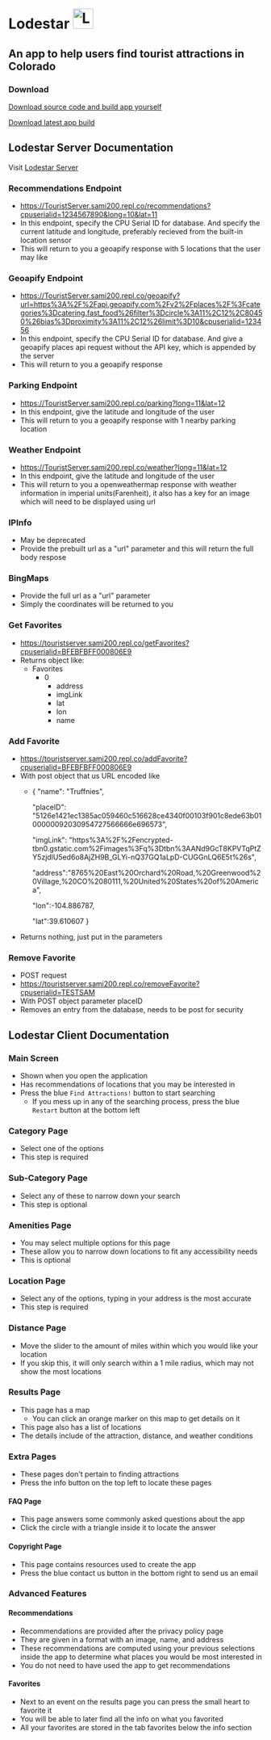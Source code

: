 # Lodestar <img src="https://user-images.githubusercontent.com/72280649/151738750-266236f3-d125-4c55-a18b-3a5e23e5a29f.png" alt="Logo" width="40"/>

## An app to help users find tourist attractions in Colorado

### Download

[Download source code and build app yourself](https://github.com/Aeschyl/FBLA-Attractions-App/archive/refs/heads/master.zip)

[Download latest app build](https://github.com/Aeschyl/Lodestar/releases/download/v0.0.3/Lodestar.zip)

## Lodestar Server Documentation

Visit [Lodestar Server](https://replit.com/@Sami200/TouristServer)

### Recommendations Endpoint
- https://TouristServer.sami200.repl.co/recommendations?cpuserialid=1234567890&long=10&lat=11
- In this endpoint, specify the CPU Serial ID for database. And specify the current latitude and longitude, preferably recieved from the built-in location sensor
- This will return to you a geoapify response with 5 locations that the user may like
### Geoapify Endpoint
- https://TouristServer.sami200.repl.co/geoapify?url=https%3A%2F%2Fapi.geoapify.com%2Fv2%2Fplaces%2F%3Fcategories%3Dcatering.fast_food%26filter%3Dcircle%3A11%2C12%2C80450%26bias%3Dproximity%3A11%2C12%26limit%3D10&cpuserialid=123456
- In this endpoint, specify the CPU Serial ID for database. And give a geoapify places api request without the API key, which is appended by the server
- This will return to you a geoapify response
### Parking Endpoint
- https://TouristServer.sami200.repl.co/parking?long=11&lat=12
- In this endpoint, give the latitude and longitude of the user
- This will return to you a geoapify response with 1 nearby parking location
### Weather Endpoint
- https://TouristServer.sami200.repl.co/weather?long=11&lat=12
- In this endpoint, give the latitude and longitude of the user
- This will return to you a openweathermap response with weather information in imperial units(Farenheit), it also has a key for an image which will need to be displayed using url
### IPInfo
- May be deprecated
- Provide the prebuilt url as a "url" parameter and this will return the full body respose
### BingMaps
- Provide the full url as a "url" parameter
- Simply the coordinates will be returned to you
### Get Favorites
- https://touristserver.sami200.repl.co/getFavorites?cpuserialid=BFEBFBFF000806E9
- Returns object like:
  - Favorites
    - 0
      - address
      - imgLink
      - lat
      - lon
      - name
### Add Favorite
- https://touristserver.sami200.repl.co/addFavorite?cpuserialid=BFEBFBFF000806E9
- With post object that us URL encoded like
  - {
    "name": "Truffnies",
    
    "placeID": "5126e1421ec1385ac059460c516628ce4340f00103f901c8ede63b0100000092030954727566666e696573",
    
    "imgLink": "https%3A%2F%2Fencrypted-tbn0.gstatic.com%2Fimages%3Fq%3Dtbn%3AANd9GcT8KPVTqPtZY5zjdlU5ed6o8AjZH9B_GLYi-nQ37GQ1aLpD-CUGGnLQ6E5t%26s",
    
    "address":"8765%20East%20Orchard%20Road,%20Greenwood%20Village,%20CO%2080111,%20United%20States%20of%20America",
    
    "lon":-104.886787,
    
    "lat":39.610607
}
- Returns nothing, just put in the parameters
### Remove Favorite
- POST request
- https://touristserver.sami200.repl.co/removeFavorite?cpuserialid=TESTSAM
- With POST object parameter placeID
- Removes an entry from the database, needs to be post for security
## Lodestar Client Documentation
### Main Screen
- Shown when you open the application
- Has recommendations of locations that you may be interested in
- Press the blue `Find Attractions!` button to start searching
  - If you mess up in any of the searching process, press the blue `Restart` button at the bottom left
### Category Page
- Select one of the options
- This step is required
### Sub-Category Page
- Select any of these to narrow down your search
- This step is optional
### Amenities Page
- You may select multiple options for this page
- These allow you to narrow down locations to fit any accessibility needs
- This is optional
### Location Page
- Select any of the options, typing in your address is the most accurate
- This step is required
### Distance Page
- Move the slider to the amount of miles within which you would like your location
- If you skip this, it will only search within a 1 mile radius, which may not show the most locations
### Results Page
- This page has a map
  - You can click an orange marker on this map to get details on it
- This page also has a list of locations
- The details include of the attraction, distance, and weather conditions
### Extra Pages
- These pages don't pertain to finding attractions
- Press the info button on the top left to locate these pages
#### FAQ Page
- This page answers some commonly asked questions about the app
- Click the circle with a triangle inside it to locate the answer
#### Copyright Page
- This page contains resources used to create the app
- Press the blue contact us button in the bottom right to send us an email
### Advanced Features
#### Recommendations
- Recommendations are provided after the privacy policy page
- They are given in a format with an image, name, and address
- These recommendations are computed using your previous selections inside the app to determine what places you would be most interested in
- You do not need to have used the app to get recommendations
#### Favorites
- Next to an event on the results page you can press the small heart to favorite it
- You will be able to later find all the info on what you favorited
- All your favorites are stored in the tab favorites below the info section

